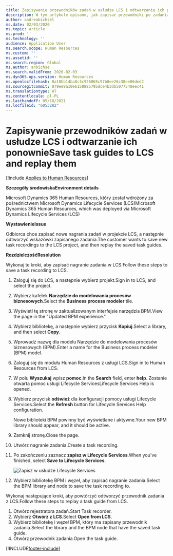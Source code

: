 ```yaml
---
title: Zapisywanie przewodników zadań w usłudze LCS i odtwarzanie ich ponownie
description: W tym artykule opisano, jak zapisać przewodniki po zadaniach do programu Microsoft Dynamics Lifecycle Services (LCS), a następnie odtworzyć je ponownie.
author: andreabichsel
ms.date: 02/03/2020
ms.topic: article
ms.prod: ''
ms.technology: ''
audience: Application User
ms.search.scope: Human Resources
ms.custom: ''
ms.assetid: ''
ms.search.region: Global
ms.author: anbichse
ms.search.validFrom: 2020-02-03
ms.dyn365.ops.version: Human Resources
ms.openlocfilehash: 8a18bb14ba8c3c926065c97b0ee26c38ee86ded2
ms.sourcegitcommit: 879ee8a10e6158885795dce4b3db5077540eec41
ms.translationtype: HT
ms.contentlocale: pl-PL
ms.lasthandoff: 05/18/2021
ms.locfileid: "6053282"
---
```

# <a name="save-task-guides-to-lcs-and-replay-them"></a><span data-ttu-id="2c428-103">Zapisywanie przewodników zadań w usłudze LCS i odtwarzanie ich ponownie</span><span class="sxs-lookup"><span data-stu-id="2c428-103">Save task guides to LCS and replay them</span></span>

[!include [Applies to Human Resources](../includes/applies-to-hr.md)]

<span data-ttu-id="2c428-104">**Szczegóły środowiska**</span><span class="sxs-lookup"><span data-stu-id="2c428-104">**Environment details**</span></span> 

<span data-ttu-id="2c428-105">Microsoft Dynamics 365 Human Resources, który został wdrożony za pośrednictwem Microsoft Dynamics Lifecycle Services (LCS)</span><span class="sxs-lookup"><span data-stu-id="2c428-105">Microsoft Dynamics 365 Human Resources, which was deployed via Microsoft Dynamics Lifecycle Services (LCS)</span></span>

<span data-ttu-id="2c428-106">**Wystawienie**</span><span class="sxs-lookup"><span data-stu-id="2c428-106">**Issue**</span></span>

<span data-ttu-id="2c428-107">Odbiorca chce zapisać nowe nagrania zadań w projekcie LCS, a następnie odtworzyć wskazówki zapisanego zadania.</span><span class="sxs-lookup"><span data-stu-id="2c428-107">The customer wants to save new task recordings to the LCS project, and then replay the saved task guides.</span></span>

<span data-ttu-id="2c428-108">**Rozdzielczość**</span><span class="sxs-lookup"><span data-stu-id="2c428-108">**Resolution**</span></span>

<span data-ttu-id="2c428-109">Wykonaj te kroki, aby zapisać nagranie zadania w LCS.</span><span class="sxs-lookup"><span data-stu-id="2c428-109">Follow these steps to save a task recording to LCS.</span></span>

1. <span data-ttu-id="2c428-110">Zaloguj się do LCS, a następnie wybierz projekt.</span><span class="sxs-lookup"><span data-stu-id="2c428-110">Sign in to LCS, and select the project.</span></span>
2. <span data-ttu-id="2c428-111">Wybierz kafelek **Narzędzie do modelowania procesów biznesowych**.</span><span class="sxs-lookup"><span data-stu-id="2c428-111">Select the **Business process modeler** tile.</span></span>
3. <span data-ttu-id="2c428-112">Wyświetl tę stronę w zaktualizowanym interfejsie narzędzia BPM.</span><span class="sxs-lookup"><span data-stu-id="2c428-112">View the page in the "Updated BPM experience."</span></span>
4. <span data-ttu-id="2c428-113">Wybierz bibliotekę, a następnie wybierz przycisk **Kopiuj**.</span><span class="sxs-lookup"><span data-stu-id="2c428-113">Select a library, and then select **Copy**.</span></span>
5. <span data-ttu-id="2c428-114">Wprowadź nazwę dla modelu Narzędzie do modelowania procesów biznesowych (BPM).</span><span class="sxs-lookup"><span data-stu-id="2c428-114">Enter a name for the Business process modeler (BPM) model.</span></span>
6. <span data-ttu-id="2c428-115">Zaloguj się do modułu Human Resources z usługi LCS.</span><span class="sxs-lookup"><span data-stu-id="2c428-115">Sign in to Human Resources from LCS.</span></span>
7. <span data-ttu-id="2c428-116">W polu **Wyszukaj** wpisz **pomoc**.</span><span class="sxs-lookup"><span data-stu-id="2c428-116">In the **Search** field, enter **help**.</span></span> <span data-ttu-id="2c428-117">Zostanie otwarta pomoc usługi Lifecycle Services</span><span class="sxs-lookup"><span data-stu-id="2c428-117">Lifecycle Services Help is opened.</span></span>
8. <span data-ttu-id="2c428-118">Wybierz przycisk **odśwież** dla konfiguracji pomocy usługi Lifecycle Services.</span><span class="sxs-lookup"><span data-stu-id="2c428-118">Select the **Refresh** button for Lifecycle Services Help configuration.</span></span>

    <span data-ttu-id="2c428-119">Nowe biblioteki BPM powinny być wyświetlane i aktywne.</span><span class="sxs-lookup"><span data-stu-id="2c428-119">Your new BPM library should appear, and it should be active.</span></span>

9. <span data-ttu-id="2c428-120">Zamknij stronę.</span><span class="sxs-lookup"><span data-stu-id="2c428-120">Close the page.</span></span>
10. <span data-ttu-id="2c428-121">Utwórz nagranie zadania.</span><span class="sxs-lookup"><span data-stu-id="2c428-121">Create a task recording.</span></span>
11. <span data-ttu-id="2c428-122">Po zakończeniu zaznacz **zapisz w Lifecycle Services**.</span><span class="sxs-lookup"><span data-stu-id="2c428-122">When you've finished, select **Save to Lifecycle Services**.</span></span>

    ![Zapisz w usłudze Lifecycle Services](media/task-guides.png)

12. <span data-ttu-id="2c428-124">Wybierz bibliotekę BPM i węzeł, aby zapisać nagranie zadania.</span><span class="sxs-lookup"><span data-stu-id="2c428-124">Select the BPM library and node to save the task recording to.</span></span>

<span data-ttu-id="2c428-125">Wykonaj następujące kroki, aby powtórzyć odtworzyć przewodnik zadania z LCS.</span><span class="sxs-lookup"><span data-stu-id="2c428-125">Follow these steps to replay a task guide from LCS.</span></span>

1. <span data-ttu-id="2c428-126">Otwórz rejestratora zadań.</span><span class="sxs-lookup"><span data-stu-id="2c428-126">Start Task recorder.</span></span>
2. <span data-ttu-id="2c428-127">Wybierz **Otwórz z LCS**.</span><span class="sxs-lookup"><span data-stu-id="2c428-127">Select **Open from LCS**.</span></span>
3. <span data-ttu-id="2c428-128">Wybierz bibliotekę i węzeł BPM, który ma zapisany przewodnik zadania.</span><span class="sxs-lookup"><span data-stu-id="2c428-128">Select the library and the BPM node that have the saved task guide.</span></span>
4. <span data-ttu-id="2c428-129">Otwórz przewodnik zadania.</span><span class="sxs-lookup"><span data-stu-id="2c428-129">Open the task guide.</span></span>


[!INCLUDE[footer-include](../includes/footer-banner.md)]